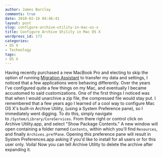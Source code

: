 ```yaml
---
author: James Barclay
comments: true
date: 2010-02-16 04:46:41
layout: post
slug: configure-archive-utility-in-mac-os-x
title: Configure Archive Utility in Mac OS X
wordpress_id: 173
categories:
- OS X
- Technology
tags:
- OS X
---
```


Having recently purchased a new MacBook Pro and electing to skip the option of running [Migration Assistant](http://en.wikipedia.org/wiki/Migration_Assistant_(Apple)) to transfer my data and settings, I noticed that a few applications were behaving differently. Over the years I've configured quite a few things on my Mac, and eventually I became accustomed to said customizations. One of the first things I noticed was that when I would unarchive a zip file, the compressed file would stay put. I remembered that a few years ago I learned of a cool way to configure Mac OS X's built-in Archive Utility, (using a System Preference pane), so I immediately went digging. To do this, simply navigate to `/System/Library/CoreServices`. From there right or control click on Archive Utility.app, and select "Show Package Contents." A new window will open containing a folder named `Contents`, within which you'll find `Resources`, and finally `Archives.prefPane`. Opening this preference pane will result in System Preferences.app asking if you'd like to install for all users or for this user only. Voila! Now you can tell Archive Utility to delete the archive after expanding it.
